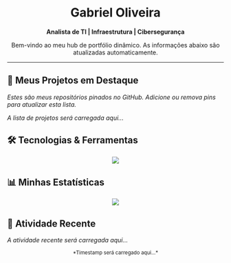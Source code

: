 <div align="center">
  <h1>Gabriel Oliveira</h1>
  <p><b>Analista de TI | Infraestrutura | Cibersegurança</b></p>
  <p>
    Bem-vindo ao meu hub de portfólio dinâmico. As informações abaixo são atualizadas automaticamente.
  </p>
</div>

---

## 🚀 Meus Projetos em Destaque
*Estes são meus repositórios pinados no GitHub. Adicione ou remova pins para atualizar esta lista.*

*A lista de projetos será carregada aqui...*
## 🛠️ Tecnologias & Ferramentas
<p align="center">
  <a href="https://skillicons.dev">
    <img src="https://skillicons.dev/icons?i=linux,bash,powershell,git,docker,kubernetes,terraform,aws,azure,gcp,mysql,cs,nmap,wireshark,kali&theme=dark&perline=8" />
  </a>
</p>

## 📊 Minhas Estatísticas
<p align="center">
  <img src="https://github-readme-stats.vercel.app/api?username=OliveiraStrategic&show_icons=true&theme=nord&include_all_commits=true&count_private=true&hide_border=true&title_color=00aeff&icon_color=00aeff&text_color=c9cacc" />
</p>

## 📄 Atividade Recente
*A atividade recente será carregada aqui...*
<p align="center">
<small>
*Timestamp será carregado aqui...*
</small>
</p>
